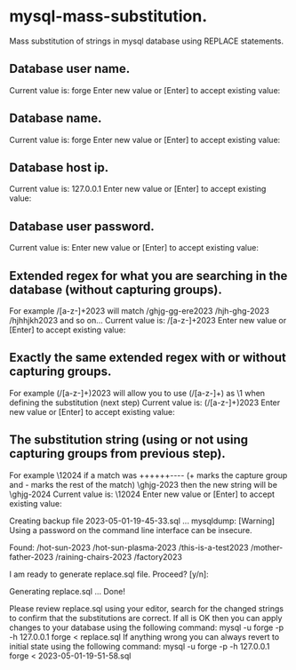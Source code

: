 # mysql-mass-substitution.

Mass substitution of strings in mysql database using REPLACE statements.

## Database user name.

Current value is: forge
Enter new value or [Enter] to accept existing value:


## Database name.

Current value is: forge
Enter new value or [Enter] to accept existing value:


## Database host ip.

Current value is: 127.0.0.1
Enter new value or [Enter] to accept existing value:


## Database user password.

Current value is:
Enter new value or [Enter] to accept existing value:


## Extended regex for what you are searching in the database (without capturing groups).

For example \/[a-z-]+2023 will match
/ghjg-gg-ere2023
/hjh-ghg-2023
/hjhhjkh2023
and so on...
Current value is: \/[a-z-]+2023
Enter new value or [Enter] to accept existing value:


## Exactly the same extended regex with or without capturing groups.

For example (\/[a-z-]+)2023 will allow you to use (\/[a-z-]+) as \1 when defining the substitution (next step)
Current value is: (\/[a-z-]+)2023
Enter new value or [Enter] to accept existing value:


## The substitution string (using or not using capturing groups from previous step).

For example \12024 if a match was
++++++---- (+ marks the capture group and - marks the rest of the match)
\ghjg-2023
then the new string will be \ghjg-2024
Current value is: \12024
Enter new value or [Enter] to accept existing value:


Creating backup file 2023-05-01-19-45-33.sql ...
mysqldump: [Warning] Using a password on the command line interface can be insecure.


Found:
/hot-sun-2023
/hot-sun-plasma-2023
/this-is-a-test2023
/mother-father-2023
/raining-chairs-2023
/factory2023

I am ready to generate replace.sql file.
Proceed? [y/n]:

Generating replace.sql ...
Done!

Please review replace.sql using your editor, search for the changed strings to confirm that the substitutions are correct. If all is OK then you can apply changes to your database using the following command:
mysql -u forge -p -h 127.0.0.1 forge < replace.sql
If anything wrong you can always revert to initial state using the following command:
mysql -u forge -p -h 127.0.0.1 forge < 2023-05-01-19-51-58.sql
